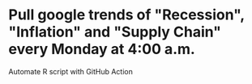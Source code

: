 # Pull google trends of "Recession", "Inflation" and "Supply Chain" every Monday at 4:00 a.m. 
Automate R script with GitHub Action
